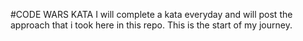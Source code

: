 #CODE WARS KATA
I will complete a kata everyday and will post the approach that i took here in this repo. This is the start of my journey.
